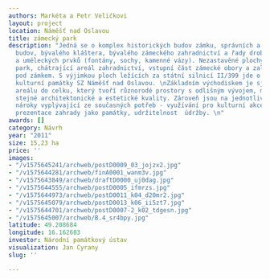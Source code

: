 ```yaml
---
authors: Markéta a Petr Veličkovi
layout: project
location: Náměšť nad Oslavou
title: zámecký park
description: "Jedná se o komplex historických budov zámku, správních a hospodářských
  budov, bývalého kláštera, bývalého zámeckého zahradnictví a řady drobných staveb
  a uměleckých prvků (fontány, sochy, kamenné vázy). Nezastavěné plochy tvoří zámecký
  park, chátrající areál zahradnictví, vstupní část zámecké obory a zalesněný svah
  pod zámkem. S výjimkou ploch ležících za státní silnicí II/399 jde o areál národní
  kulturní památky SZ Náměšť nad Oslavou. \nZákladním východiskem je sjednocení celého
  areálu do celku, který tvoří různorodé prostory s odlišným vývojem, mající však
  stejné architektonické a estetické kvality. Zároveň jsou na jednotlivé celky kladeny
  nároky vyplývající ze současných potřeb - využívání pro kulturní akce a výstavy,
  prezentace zahrady jako památky, udržitelnost  údržby. \n"
awards: []
category: Návrh
year: "2011"
size: 15,23 ha
price: ''
images:
- "/v1575645241/archweb/postD0009_03_jojzx2.jpg"
- "/v1575644281/archweb/finA0001_wanm3v.jpg"
- "/v1575643849/archweb/draftD0000_uj0dag.jpg"
- "/v1575644555/archweb/postD0005_ifmrzs.jpg"
- "/v1575644973/archweb/postD0011_k04_d20mr2.jpg"
- "/v1575645079/archweb/postD0013_k06_ii5zt7.jpg"
- "/v1575644701/archweb/postD0007-2_k02_tdgesn.jpg"
- "/v1575645007/archweb/B.4_sr4bpy.jpg"
latitude: 49.208684
longitude: 16.162683
investor: Národní památkový ústav
visualization: Jan Cyrany
slug: ''

---
```

